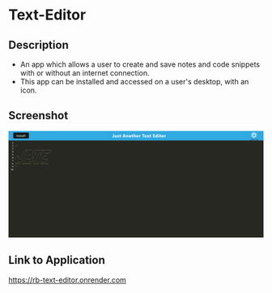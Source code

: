 # Text-Editor
## Description
- An app which allows a user to create and save notes and code snippets with or without an internet connection.
- This app can be installed and accessed on a user's desktop, with an icon.
## Screenshot
![alt text](client/src/images/JATE-screenshot.png)
## Link to Application
https://rb-text-editor.onrender.com
